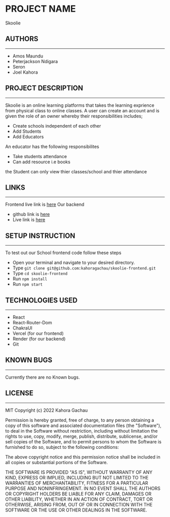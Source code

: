 # PROJECT NAME
Skoolie

## AUTHORS
---
- Amos Maundu
- Peterjackson Ndigara
- Seron
- Joel Kahora

## PROJECT DESCRIPTION
---
Skoolie is an online learning platforms that takes the learning exprience from physical class to online classes. A user can create an account and is given the role of an owner whereby their responsibilities includes;
- Create schools independent of each other
- Add Students
- Add Educators

An educator has the following responsibilites
- Take students attendance
- Can add resource i.e books

the Student can only view thier classes/school and thier attendance

## LINKS
---
Frontend live link is [here](https://skoolie-frontend.vercel.app/) 
Our backend 
- github link is [here](https://github.com/kahoragachau/School-backend)
- Live link is [here](https://mysite-i1e8.onrender.com/owners)

## SETUP INSTRUCTION
---
To test out our School frontend code follow these steps
- Open your terminal and navigate to your desired directory.
- Type `git clone git@github.com:kahoragachau/skoolie-frontend.git`
- Type `cd skoolie-frontend`
- Run `npm install` 
- Run `npm start`

## TECHNOLOGIES USED
---
- React
- React-Router-Dom
- ChakraUI
- Vercel (for our frontend)
- Render (for our backend)
- Git

## KNOWN BUGS
---
Currently there are no Known bugs.

## LICENSE
---
MIT Copyright (c) 2022 Kahora Gachau

Permission is hereby granted, free of charge, to any person obtaining a copy of this software and associated documentation files (the "Software"), to deal in the Software without restriction, including without limitation the rights to use, copy, modify, merge, publish, distribute, sublicense, and/or sell copies of the Software, and to permit persons to whom the Software is furnished to do so, subject to the following conditions:

The above copyright notice and this permission notice shall be included in all copies or substantial portions of the Software.

THE SOFTWARE IS PROVIDED "AS IS", WITHOUT WARRANTY OF ANY KIND, EXPRESS OR IMPLIED, INCLUDING BUT NOT LIMITED TO THE WARRANTIES OF MERCHANTABILITY, FITNESS FOR A PARTICULAR PURPOSE AND NONINFRINGEMENT. IN NO EVENT SHALL THE AUTHORS OR COPYRIGHT HOLDERS BE LIABLE FOR ANY CLAIM, DAMAGES OR OTHER LIABILITY, WHETHER IN AN ACTION OF CONTRACT, TORT OR OTHERWISE, ARISING FROM, OUT OF OR IN CONNECTION WITH THE SOFTWARE OR THE USE OR OTHER DEALINGS IN THE SOFTWARE.